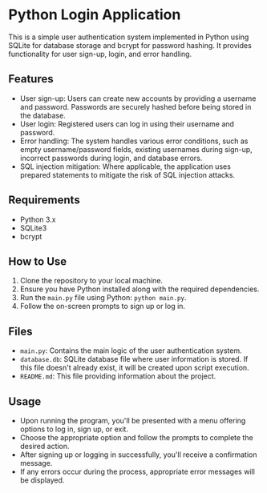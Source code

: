 # Python Login Application

This is a simple user authentication system implemented in Python using SQLite for database storage and bcrypt for password hashing. It provides functionality for user sign-up, login, and error handling.

## Features

- User sign-up: Users can create new accounts by providing a username and password. Passwords are securely hashed before being stored in the database.
- User login: Registered users can log in using their username and password.
- Error handling: The system handles various error conditions, such as empty username/password fields, existing usernames during sign-up, incorrect passwords during login, and database errors.
- SQL injection mitigation: Where applicable, the application uses prepared statements to mitigate the risk of SQL injection attacks.

## Requirements

- Python 3.x
- SQLite3
- bcrypt

## How to Use

1. Clone the repository to your local machine.
2. Ensure you have Python installed along with the required dependencies.
3. Run the `main.py` file using Python: `python main.py`.
4. Follow the on-screen prompts to sign up or log in.

## Files

- `main.py`: Contains the main logic of the user authentication system.
- `database.db`: SQLite database file where user information is stored. If this file doesn't already exist, it will be created upon script execution.
- `README.md`: This file providing information about the project.

## Usage

- Upon running the program, you'll be presented with a menu offering options to log in, sign up, or exit.
- Choose the appropriate option and follow the prompts to complete the desired action.
- After signing up or logging in successfully, you'll receive a confirmation message.
- If any errors occur during the process, appropriate error messages will be displayed.
